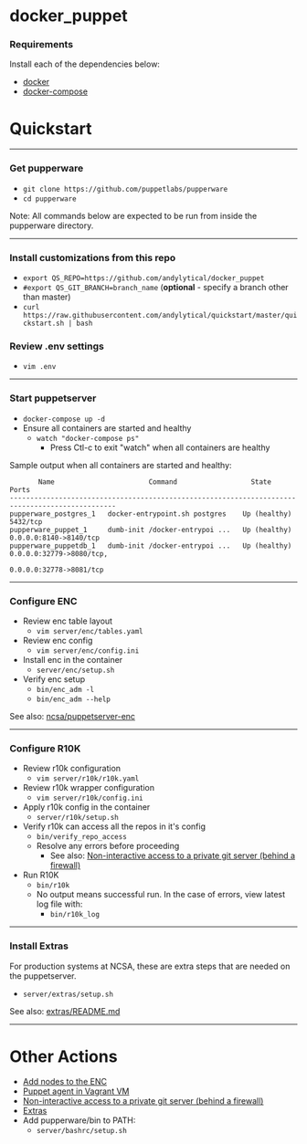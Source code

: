 # docker_puppet

### Requirements
Install each of the dependencies below:
- [docker](https://docs.docker.com/install/)
- [docker-compose](https://docs.docker.com/compose/install/)

# Quickstart

---

### Get pupperware
- `git clone https://github.com/puppetlabs/pupperware`
- `cd pupperware`

Note: All commands below are expected to be run from inside the pupperware
directory.

---

### Install customizations from this repo
- `export QS_REPO=https://github.com/andylytical/docker_puppet`
- `#export QS_GIT_BRANCH=branch_name`  (__optional__ - specify a branch other than master)
- `curl https://raw.githubusercontent.com/andylytical/quickstart/master/quickstart.sh | bash`

### Review .env settings
- `vim .env`

---

### Start puppetserver
- `docker-compose up -d`
- Ensure all containers are started and healthy
  - `watch "docker-compose ps"`
    - Press Ctl-c to exit "watch" when all containers are healthy

Sample output when all containers are started and healthy:
```
       Name                       Command                  State               Ports
------------------------------------------------------------------------------------------------
pupperware_postgres_1   docker-entrypoint.sh postgres    Up (healthy)   5432/tcp
pupperware_puppet_1     dumb-init /docker-entrypoi ...   Up (healthy)   0.0.0.0:8140->8140/tcp
pupperware_puppetdb_1   dumb-init /docker-entrypoi ...   Up (healthy)   0.0.0.0:32779->8080/tcp,
                                                                        0.0.0.0:32778->8081/tcp
```

---

### Configure ENC
- Review enc table layout
  - `vim server/enc/tables.yaml`
- Review enc config
  - `vim server/enc/config.ini`
- Install enc in the container
  - `server/enc/setup.sh`
- Verify enc setup
  - `bin/enc_adm -l`
  - `bin/enc_adm --help`

See also: [ncsa/puppetserver-enc](https://github.com/ncsa/puppetserver-enc)

---

### Configure R10K
- Review r10k configuration
  - `vim server/r10k/r10k.yaml`
- Review r10k wrapper configuration
  - `vim server/r10k/config.ini`
- Apply r10k config in the container
  - `server/r10k/setup.sh`
- Verify r10k can access all the repos in it's config
  - `bin/verify_repo_access`
  - Resolve any errors before proceeding
    - See also:
      [Non-interactive access to a private git server (behind a firewall)](server/ssh/README.md)
- Run R10K
  - `bin/r10k`
  - No output means successful run. In the case of errors, view latest log file
    with:
    - `bin/r10k_log`

---

### Install Extras
For production systems at NCSA, these are extra steps that are needed on the
puppetserver.

- `server/extras/setup.sh`

See also: [extras/README.md](extras/README.md)

---

# Other Actions

- [Add nodes to the ENC](docs/enc.md)
- [Puppet agent in Vagrant VM](vagrant/README.md)
- [Non-interactive access to a private git server (behind a firewall)](server/ssh/README.md)
- [Extras](docs/extras.md)
- Add pupperware/bin to PATH:
  - `server/bashrc/setup.sh`
